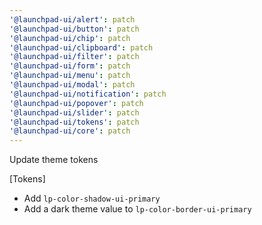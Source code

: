 ```yaml
---
'@launchpad-ui/alert': patch
'@launchpad-ui/button': patch
'@launchpad-ui/chip': patch
'@launchpad-ui/clipboard': patch
'@launchpad-ui/filter': patch
'@launchpad-ui/form': patch
'@launchpad-ui/menu': patch
'@launchpad-ui/modal': patch
'@launchpad-ui/notification': patch
'@launchpad-ui/popover': patch
'@launchpad-ui/slider': patch
'@launchpad-ui/tokens': patch
'@launchpad-ui/core': patch
---
```


Update theme tokens

[Tokens]

- Add `lp-color-shadow-ui-primary`
- Add a dark theme value to `lp-color-border-ui-primary`
